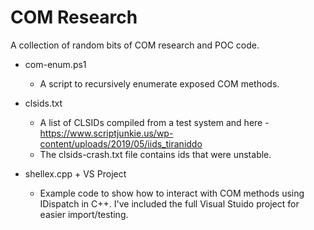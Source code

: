 # COM Research

A collection of random bits of COM research and POC code.


- com-enum.ps1
  - A script to recursively enumerate exposed COM methods.

- clsids.txt
  - A list of CLSIDs compiled from a test system and here - https://www.scriptjunkie.us/wp-content/uploads/2019/05/iids_tiraniddo
  - The clsids-crash.txt file contains ids that were unstable.

- shellex.cpp + VS Project
  - Example code to show how to interact with COM methods using IDispatch in C++. I've included the full Visual Stuido project for easier import/testing.
  
